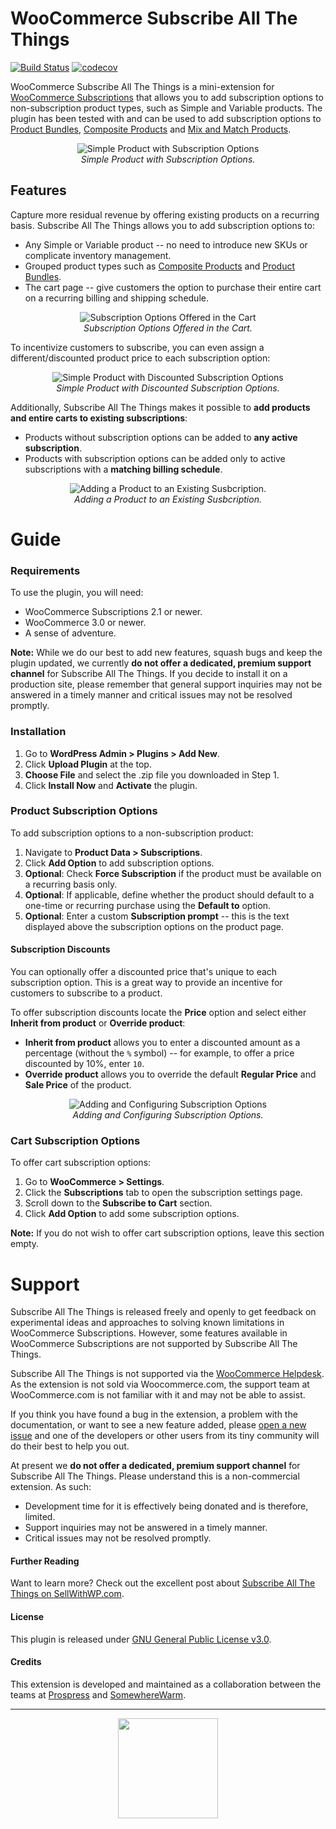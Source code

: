 # WooCommerce Subscribe All The Things

[![Build Status](https://travis-ci.org/Prospress/woocommerce-subscribe-all-the-things.svg?branch=master)](https://travis-ci.org/Prospress/woocommerce-subscribe-all-the-things)
[![codecov](https://codecov.io/gh/Prospress/woocommerce-subscribe-all-the-things/branch/master/graph/badge.svg)](https://codecov.io/gh/Prospress/woocommerce-subscribe-all-the-things)

WooCommerce Subscribe All The Things is a mini-extension for [WooCommerce Subscriptions](http://woocommerce.com/products/woocommerce-subscriptions/) that allows you to add subscription options to non-subscription product types, such as Simple and Variable products. The plugin has been tested with and can be used to add subscription options to [Product Bundles](http://woocommerce.com/products/product-bundles/), [Composite Products](http://woocommerce.com/products/composite-products/) and [Mix and Match Products](http://woocommerce.com/products/woocommerce-mix-and-match-products/).

<figure align="center">
	<img src="https://user-images.githubusercontent.com/1783726/37648362-6aaeab16-2c37-11e8-84c1-aec208e9f447.png" alt="Simple Product with Subscription Options"/>
	<figcaption><em>Simple Product with Subscription Options.</em></figcaption>
</figure>

## Features

Capture more residual revenue by offering existing products on a recurring basis. Subscribe All The Things allows you to add subscription options to:

* Any Simple or Variable product -- no need to introduce new SKUs or complicate inventory management.
* Grouped product types such as [Composite Products](https://woocommerce.com/products/composite-products/) and [Product Bundles](https://woocommerce.com/products/product-bundles/).
* The cart page -- give customers the option to purchase their entire cart on a recurring billing and shipping schedule.

<figure align="center">
	<img src="https://user-images.githubusercontent.com/1783726/37654834-1e213f24-2c4c-11e8-85ee-c1605325bb92.png" alt="Subscription Options Offered in the Cart"/>
	<figcaption><em>Subscription Options Offered in the Cart.</em></figcaption>
</figure>

To incentivize customers to subscribe, you can even assign a different/discounted product price to each subscription option:

<figure align="center">
	<img src="https://user-images.githubusercontent.com/1783726/37655470-11cab4c4-2c4e-11e8-8d24-6106c88c742d.png" alt="Simple Product with Discounted Subscription Options"/>
	<figcaption><em>Simple Product with Discounted Subscription Options.</em></figcaption>
</figure>

Additionally, Subscribe All The Things makes it possible to **add products and entire carts to existing subscriptions**:

* Products without subscription options can be added to **any active subscription**.
* Products with subscription options can be added only to active subscriptions with a **matching billing schedule**.

<figure align="center">
	<img src="https://user-images.githubusercontent.com/1783726/37660715-b4447bc4-2c5b-11e8-85bd-629630754850.png" alt="Adding a Product to an Existing Susbcription."/>
	<figcaption><em>Adding a Product to an Existing Susbcription.</em></figcaption>
</figure>


# Guide

### Requirements

To use the plugin, you will need:

* WooCommerce Subscriptions 2.1 or newer.
* WooCommerce 3.0 or newer.
* A sense of adventure.

**Note:** While we do our best to add new features, squash bugs and keep the plugin updated, we currently **do not offer a dedicated, premium support channel** for Subscribe All The Things. If you decide to install it on a production site, please remember that general support inquiries may not be answered in a timely manner and critical issues may not be resolved promptly.

### Installation

1. Go to **WordPress Admin &gt; Plugins &gt; Add New**.
2. Click **Upload Plugin** at the top.
3. **Choose File** and select the .zip file you downloaded in Step 1.
4. Click **Install Now** and **Activate** the plugin.

### Product Subscription Options

To add subscription options to a non-subscription product:

1. Navigate to **Product Data > Subscriptions**.
2. Click **Add Option** to add subscription options.
3. **Optional**: Check **Force Subscription** if the product must be available on a recurring basis only.
4. **Optional**: If applicable, define whether the product should default to a one-time or recurring purchase using the **Default to** option.
5. **Optional**: Enter a custom **Subscription prompt** -- this is the text displayed above the subscription options on the product page.

#### Subscription Discounts

You can optionally offer a discounted price that's unique to each subscription option. This is a great way to provide an incentive for customers to subscribe to a product.

To offer subscription discounts locate the **Price** option and select either **Inherit from product** or **Override product**:

* **Inherit from product** allows you to enter a discounted amount as a percentage (without the `%` symbol) -- for example, to offer a price discounted by 10%, enter `10`.
* **Override product** allows you to override the default **Regular Price** and **Sale Price** of the product.

<figure align="center">
	<img src="https://user-images.githubusercontent.com/1783726/37664257-996da444-2c63-11e8-8b6b-c24aedd92ef3.png" alt="Adding and Configuring Subscription Options"/>
	<figcaption><em>Adding and Configuring Subscription Options.</em></figcaption>
</figure>


### Cart Subscription Options

To offer cart subscription options:

1. Go to **WooCommerce > Settings**.
2. Click the **Subscriptions** tab to open the subscription settings page.
3. Scroll down to the **Subscribe to Cart** section.
4. Click **Add Option** to add some subscription options.

**Note:** If you do not wish to offer cart subscription options, leave this section empty.


# Support

Subscribe All The Things is released freely and openly to get feedback on experimental ideas and approaches to solving known limitations in WooCommerce Subscriptions. However, some features available in WooCommerce Subscriptions are not supported by Subscribe All The Things.

Subscribe All The Things is not supported via the [WooCommerce Helpdesk](http://woocommerce.com/). As the extension is not sold via Woocommerce.com, the support team at WooCommerce.com is not familiar with it and may not be able to assist.

If you think you have found a bug in the extension, a problem with the documentation, or want to see a new feature added, please [open a new issue](https://github.com/Prospress/woocommerce-subscribe-all-the-things/issues/new) and one of the developers or other users from its tiny community will do their best to help you out.

At present we **do not offer a dedicated, premium support channel** for Subscribe All The Things. Please understand this is a non-commercial extension. As such:

* Development time for it is effectively being donated and is therefore, limited.
* Support inquiries may not be answered in a timely manner.
* Critical issues may not be resolved promptly.

#### Further Reading

Want to learn more? Check out the excellent post about [Subscribe All The Things on SellWithWP.com](https://www.sellwithwp.com/woocommerce-subscribe-all-the-things/).

#### License

This plugin is released under [GNU General Public License v3.0](http://www.gnu.org/licenses/gpl-3.0.html).

#### Credits

This extension is developed and maintained as a collaboration between the teams at [Prospress](http://prospress.com/) and [SomewhereWarm](http://somewherewarm.gr/).

---

<p align="center">
	<img src="https://cloud.githubusercontent.com/assets/235523/11986380/bb6a0958-a983-11e5-8e9b-b9781d37c64a.png" width="160">
</p>
